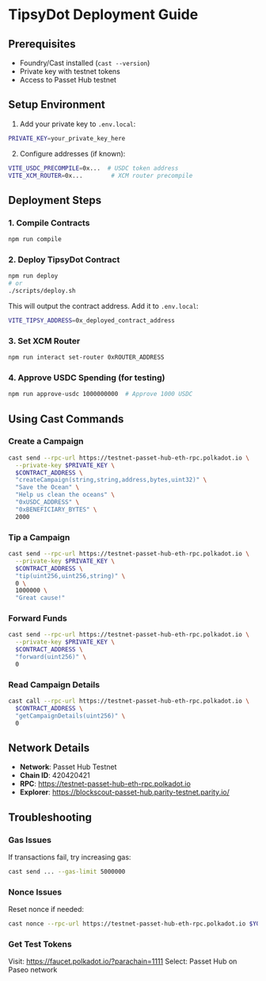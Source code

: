 # TipsyDot Deployment Guide

## Prerequisites
- Foundry/Cast installed (`cast --version`)
- Private key with testnet tokens
- Access to Passet Hub testnet

## Setup Environment

1. Add your private key to `.env.local`:
```bash
PRIVATE_KEY=your_private_key_here
```

2. Configure addresses (if known):
```bash
VITE_USDC_PRECOMPILE=0x...  # USDC token address
VITE_XCM_ROUTER=0x...        # XCM router precompile
```

## Deployment Steps

### 1. Compile Contracts
```bash
npm run compile
```

### 2. Deploy TipsyDot Contract
```bash
npm run deploy
# or
./scripts/deploy.sh
```

This will output the contract address. Add it to `.env.local`:
```bash
VITE_TIPSY_ADDRESS=0x_deployed_contract_address
```

### 3. Set XCM Router
```bash
npm run interact set-router 0xROUTER_ADDRESS
```

### 4. Approve USDC Spending (for testing)
```bash
npm run approve-usdc 1000000000  # Approve 1000 USDC
```

## Using Cast Commands

### Create a Campaign
```bash
cast send --rpc-url https://testnet-passet-hub-eth-rpc.polkadot.io \
  --private-key $PRIVATE_KEY \
  $CONTRACT_ADDRESS \
  "createCampaign(string,string,address,bytes,uint32)" \
  "Save the Ocean" \
  "Help us clean the oceans" \
  "0xUSDC_ADDRESS" \
  "0xBENEFICIARY_BYTES" \
  2000
```

### Tip a Campaign
```bash
cast send --rpc-url https://testnet-passet-hub-eth-rpc.polkadot.io \
  --private-key $PRIVATE_KEY \
  $CONTRACT_ADDRESS \
  "tip(uint256,uint256,string)" \
  0 \
  1000000 \
  "Great cause!"
```

### Forward Funds
```bash
cast send --rpc-url https://testnet-passet-hub-eth-rpc.polkadot.io \
  --private-key $PRIVATE_KEY \
  $CONTRACT_ADDRESS \
  "forward(uint256)" \
  0
```

### Read Campaign Details
```bash
cast call --rpc-url https://testnet-passet-hub-eth-rpc.polkadot.io \
  $CONTRACT_ADDRESS \
  "getCampaignDetails(uint256)" \
  0
```

## Network Details
- **Network**: Passet Hub Testnet
- **Chain ID**: 420420421
- **RPC**: https://testnet-passet-hub-eth-rpc.polkadot.io
- **Explorer**: https://blockscout-passet-hub.parity-testnet.parity.io/

## Troubleshooting

### Gas Issues
If transactions fail, try increasing gas:
```bash
cast send ... --gas-limit 5000000
```

### Nonce Issues
Reset nonce if needed:
```bash
cast nonce --rpc-url https://testnet-passet-hub-eth-rpc.polkadot.io $YOUR_ADDRESS
```

### Get Test Tokens
Visit: https://faucet.polkadot.io/?parachain=1111
Select: Passet Hub on Paseo network